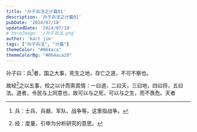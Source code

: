 ```yaml
---
title: '孙子兵法之计篇01'
description: '孙子兵法之计篇01'
pubDate: '2024/07/18'
updatedDate: '2024/07/18'
# heroImage: '/孙子兵法.png'
author: 'kart jim'
tags: ["孙子兵法", "计篇"]
themeColor: "#064aca"
themeColorBg: "#064aca20"
---
```


孙子曰：兵[^1]者，国之大事，死生之地，存亡之道，不可不察也。  

故经[^2]之以五事，校之以计而索其情：一曰道，二曰天，三曰地，四曰将，五曰法。道者，令民与上同意也，故可以与之死，可以与之生，而不畏危。天者


[^1]: 兵：士兵、兵器、军队、战争等，这里指战争。



[^2]: 经：度量，引申为分析研究的意思。
